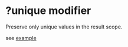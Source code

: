 # ?unique modifier

Preserve only unique values in the result scope.

see [example](../../examples/json_friends_and_fruits/example-1.php)